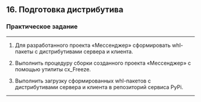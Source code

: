 ## 16. Подготовка дистрибутива
  
### Практическое задание  

---
1. Для разработанного проекта «Мессенджер» сформировать whl-пакеты с дистрибутивами сервера и клиента.


2. Выполнить процедуру сборки созданного проекта «Мессенджер» с помощью утилиты cx_Freeze. 

     
3. Выполнить загрузку сформированных whl-пакетов с дистрибутивами сервера и клиента в репозиторий сервиса PyPi.

---
